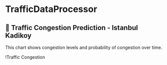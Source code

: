 # TrafficDataProcessor
## 🚦 Traffic Congestion Prediction - Istanbul Kadikoy

This chart shows congestion levels and probability of congestion over time.

!Traffic Congestion
